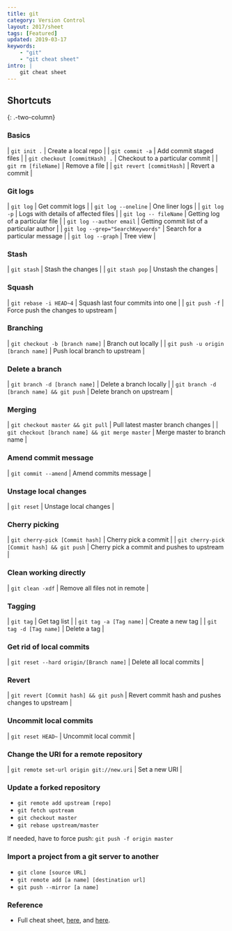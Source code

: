 ```yaml
---
title: git
category: Version Control
layout: 2017/sheet
tags: [Featured]
updated: 2019-03-17
keywords:
    - "git"
    - "git cheat sheet"
intro: |
    git cheat sheet
---
```


Shortcuts
---------
{: .-two-column}

### Basics

| `git init .` | Create a local repo |
| `git commit -a` | Add commit staged files |
| `git checkout [commitHash] .` | Checkout to a particular commit |
| `git rm [fileName]` | Remove a file |
| `git revert [commitHash]` | Revert a commit |

### Git logs

| `git log` | Get commit logs |
| `git log --oneline` | One liner logs |
| `git log -p` | Logs with details of affected files |
| `git log -- fileName` | Getting log of a particular file |
| `git log --author email` | Getting commit list of a particular author |
| `git log --grep="SearchKeywords"` | Search for a particular message |
| `git log --graph` | Tree view |

### Stash

| `git stash` | Stash the changes |
| `git stash pop` | Unstash the changes |

### Squash

| `git rebase -i HEAD~4` | Squash last four commits into one |
| `git push -f` | Force push the changes to upstream |

### Branching

| `git checkout -b [branch name]` | Branch out locally |
| `git push -u origin [branch name]` | Push local branch to upstream |


### Delete a branch

| `git branch -d [branch name]` | Delete a branch locally |
| `git branch -d [branch name] && git push` | Delete branch on upstream |

### Merging

| `git checkout master && git pull` | Pull latest master branch changes |
| `git checkout [branch name] && git merge master` | Merge master to branch name |

### Amend commit message

| `git commit --amend` | Amend commits message |


### Unstage local changes

| `git reset` | Unstage local changes |

### Cherry picking

| `git cherry-pick [Commit hash]` | Cherry pick a commit |
| `git cherry-pick [Commit hash] && git push` | Cherry pick a commit and pushes to upstream |


### Clean working directly

| `git clean -xdf` | Remove all files not in remote |


### Tagging

| `git tag` | Get tag list |
| `git tag -a [Tag name]` | Create a new tag |
| `git tag -d [Tag name]` | Delete a tag |
 
### Get rid of local commits

| `git reset --hard origin/[Branch name]` | Delete all local commits |

### Revert

| `git revert [Commit hash] && git push` | Revert commit hash and pushes changes to upstream |


### Uncommit local commits

| `git reset HEAD~` | Uncommit local commit |

### Change the URI for a remote repository

| `git remote set-url origin git://new.uri` | Set a new URI |

### Update a forked repository

+ `git remote add upstream [repo]`
+ `git fetch upstream`
+ `git checkout master`
+ `git rebase upstream/master`

If needed, have to force push: `git push -f origin master`

### Import a project from a git server to another

+ `git clone [source URL]`
+ `git remote add [a name] [destination url]`
+ `git push --mirror [a name]`

### Reference

- Full cheat sheet, [here](https://github.com/kasramp/cheat-sheet-factory/blob/gh-pages/_docs/pdfs/Git%20Cheat%20sheet.pdf), and [here](https://github.com/kasramp/cheat-sheet-factory/blob/gh-pages/_docs/pdfs/Git%20Cheat%20Sheet%20Linux%20Academy.pdf).
